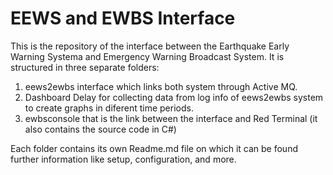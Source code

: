 # EEWS and EWBS Interface
This is the repository of the interface between the Earthquake Early Warning Systema and Emergency Warning Broadcast System. It is structured in three separate folders:
1. eews2ewbs interface which links both system through Active MQ.
2. Dashboard Delay for collecting data from log info of eews2ewbs system to create graphs in diferent time periods.
3. ewbsconsole that is the link between the interface and Red Terminal (it also contains the source code in C#)

Each folder contains its own Readme.md file on which it can be found further information like setup, configuration, and more.
